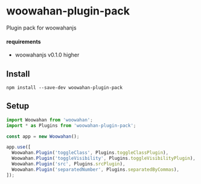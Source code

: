 # woowahan-plugin-pack

Plugin pack for woowahanjs

#### requirements

* woowahanjs v0.1.0 higher

## Install

```
npm install --save-dev woowahan-plugin-pack
```

## Setup

```javascript
import Woowahan from 'woowahan';
import * as Plugins from 'woowahan-plugin-pack';

const app = new Woowahan();

app.use([
  Woowahan.Plugin('toggleClass', Plugins.toggleClassPlugin),
  Woowahan.Plugin('toggleVisibility', Plugins.toggleVisibilityPlugin),
  Woowahan.Plugin('src', Plugins.srcPlugin),
  Woowahan.Plugin('separatedNumber', Plugins.separatedByCommas),
]);

